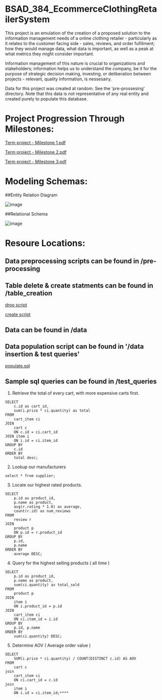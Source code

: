 # BSAD_384_EcommerceClothingRetailerSystem

This project is an emulation of the creation of a proposed solution to the information management needs 
of a online clothing retailer - particularly as it relates to the customer facing side - sales, reviews, 
and order fufillment; how they would manage data, what data is important, as well as a peak at what metrics 
they might consider important.

Information management of this nature is crucial to organizations and stakeholders; information helps 
us to understand the company, be it for the purpose of strategic decision making, investing, or deliberation between
projects - relevant, quality information, is nessesairy. 

Data for this project was created at random. See the 'pre-prossesing' directory. Note that this data is not 
representative of any real entity and created purely to populate this database.


# Project Progression Through Milestones:

[Term project - Milestone 1.pdf](https://github.com/user-attachments/files/19449956/BSAD.384.Term.Assignment.-.Milestone.1.pdf)

[Term project - Milestone 2.pdf](https://github.com/user-attachments/files/19449922/Term.project.-.Milestone.2.pdf)

[Term project - Milestone 3.pdf](https://github.com/user-attachments/files/19450006/_Term.project.-.Milestone.3.pdf)


# Modeling Schemas:

##Entity Relation Diagram

![image](https://github.com/user-attachments/assets/bf6def4d-fcda-407d-9c38-2c3c3aff94ac)


##Relational Schema

![image](https://github.com/user-attachments/assets/e88c5185-1084-4796-953b-647e4beef47c)


 # Resoure Locations:

## Data preprocessing scripts can be found in /pre-processing

## Table delete & create statments can be found in /table_creation

[drop script](https://github.com/DylanFClark/BSAD_384_EcommerceClothingRetailerSystem/blob/main/table_creation/drop_script.sql)

[create script](https://github.com/DylanFClark/BSAD_384_EcommerceClothingRetailerSystem/blob/main/table_creation/create_table_script.sql)

## Data can be found in /data


## Data population script can be found in '/data insertion & test queries'

[populate.sql](https://github.com/DylanFClark/BSAD_384_EcommerceClothingRetailerSystem/blob/main/data%20insertion%20%26%20test%20queries/populate.sql)



## Sample sql queries can be found in /test_queries

1) Retrieve the total of every cart, with more expensive carts first. 

```
SELECT 
	c.id as cart_id,
	sum(i.price * ci.quantity) as total
FROM 
	cart_item ci
JOIN 
	cart c 
	ON c.id = ci.cart_id
JOIN item i
	ON i.id = ci.item_id
GROUP BY
	c.id
ORDER BY
	total desc;
```

2) Lookup our manufacturers

```
select * from supplier;
```

3) Locate our highest rated products.

```
SELECT 
	p.id as product_id,
	p.name as product,
	avg(r.rating * 1.0) as average,
	count(r.id) as num_reviews
FROM
	review r
JOIN 
	product p 
	ON p.id = r.product_id
GROUP BY 
	p.id,
	p.name
ORDER BY 
	average DESC;
```

4) Query for the highest selling products ( all time )

```
SELECT 
	p.id as product_id, 
	p.name as product, 
	sum(ci.quantity) as total_sold
FROM 
	product p
JOIN
	item i
	ON i.product_id = p.id
JOIN	
	cart_item ci
	ON ci.item_id = i.id
GROUP BY
	p.id, p.name
ORDER BY
	sum(ci.quantity) DESC;
```


5) Determine AOV ( Average order value )

```
SELECT 
	SUM(i.price * ci.quantity) / COUNT(DISTINCT c.id) AS AOV
FROM 
	cart c
join 
	cart_item ci
	ON ci.cart_id = c.id
join 
	item i 
	ON i.id = ci.item_id;****
```



